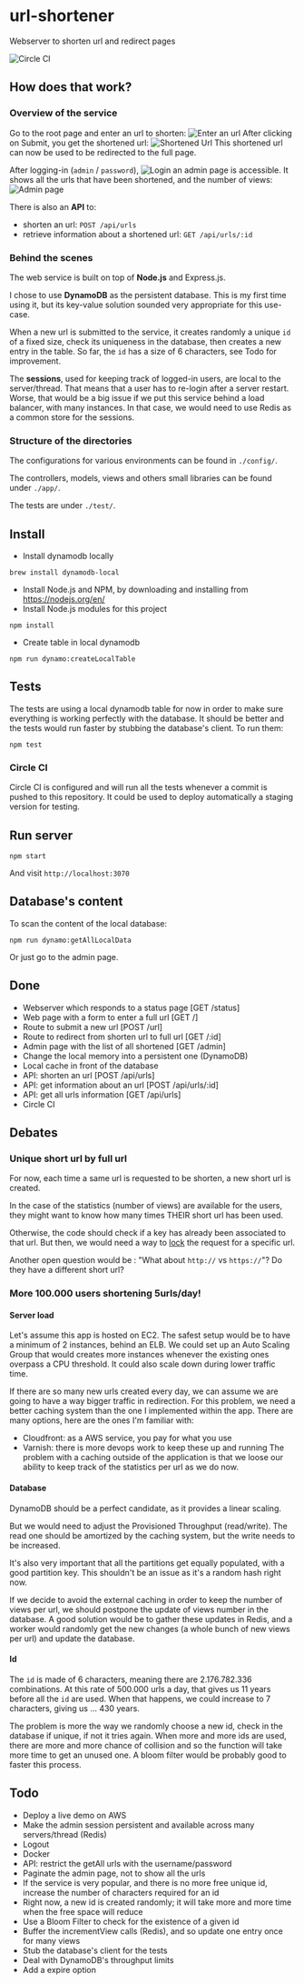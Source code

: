 # url-shortener
Webserver to shorten url and redirect pages

![Circle CI](https://circleci.com/gh/Philmod/url-shortener.svg?style=svg&circle-token=a9fd81d770ffa424af792fc21a375c4b0f253e7b)

## How does that work?
### Overview of the service
Go to the root page and enter an url to shorten:
![Enter an url](https://cldup.com/kAi-EIP-98.png)
After clicking on Submit, you get the shortened url:
![Shortened Url](https://cldup.com/AjAZU6eAy6-3000x3000.png)
This shortened url can now be used to be redirected to the full page.

After logging-in (`admin` / `password`),
![Login](https://cldup.com/c9nmQ_w8A8-3000x3000.png)
an admin page is accessible. It shows all the urls that have been shortened, and the number of views:
![Admin page](https://cldup.com/pub9IRyZFC-3000x3000.png)

There is also an **API** to:
- shorten an url: `POST /api/urls`
- retrieve information about a shortened url: `GET /api/urls/:id`

### Behind the scenes
The web service is built on top of **Node.js** and Express.js.

I chose to use **DynamoDB** as the persistent database. This is my first time using it, but its key-value solution sounded very appropriate for this use-case.

When a new url is submitted to the service, it creates randomly a unique `id` of a fixed size, check its uniqueness in the database, then creates a new entry in the table. So far, the `id` has a size of 6 characters, see Todo for improvement.

The **sessions**, used for keeping track of logged-in users, are local to the server/thread. That means that a user has to re-login after a server restart. Worse, that would be a big issue if we put this service behind a load balancer, with many instances. In that case, we would need to use Redis as a common store for the sessions.

### Structure of the directories
The configurations for various environments can be found in `./config/`.

The controllers, models, views and others small libraries can be found under `./app/`.

The tests are under `./test/`.

## Install
- Install dynamodb locally
```
brew install dynamodb-local
```
- Install Node.js and NPM, by downloading and installing from https://nodejs.org/en/
- Install Node.js modules for this project
```
npm install
```
- Create table in local dynamodb
```
npm run dynamo:createLocalTable
```

## Tests
The tests are using a local dynamodb table for now in order to make sure everything is working perfectly with the database.
It should be better and the tests would run faster by stubbing the database's client.
To run them:
```
npm test
```

### Circle CI
Circle CI is configured and will run all the tests whenever a commit is pushed to this repository.
It could be used to deploy automatically a staging version for testing.

## Run server
```
npm start
```
And visit `http://localhost:3070`

## Database's content
To scan the content of the local database:
```
npm run dynamo:getAllLocalData
```
Or just go to the admin page.

## Done
+ Webserver which responds to a status page [GET /status]
+ Web page with a form to enter a full url [GET /]
+ Route to submit a new url [POST /url]
+ Route to redirect from shorten url to full url [GET /:id]
+ Admin page with the list of all shortened [GET /admin]
+ Change the local memory into a persistent one (DynamoDB)
+ Local cache in front of the database
+ API: shorten an url [POST /api/urls]
+ API: get information about an url [POST /api/urls/:id]
+ API: get all urls information [GET /api/urls]
+ Circle CI

## Debates
### Unique short url by full url
For now, each time a same url is requested to be shorten, a new short url is created.

In the case of the statistics (number of views) are available for the users, they might want to know how many times THEIR short url has been used.

Otherwise, the code should check if a key has already been associated to that url. But then, we would need a way to [lock](https://github.com/Philmod/node-redis-lock) the request for a specific url.

Another open question would be : "What about `http://` vs `https://`"? Do they have a different short url?

### More 100.000 users shortening 5urls/day!
#### Server load
Let's assume this app is hosted on EC2. The safest setup would be to have a minimum of 2 instances, behind an ELB. We could set up an Auto Scaling Group that would creates more instances whenever the existing ones overpass a CPU threshold. It could also scale down during lower traffic time.

If there are so many new urls created every day, we can assume we are going to have a way bigger traffic in redirection. For this problem, we need a better caching system than the one I implemented within the app.
There are many options, here are the ones I'm familiar with:
- Cloudfront: as a AWS service, you pay for what you use
- Varnish: there is more devops work to keep these up and running
The problem with a caching outside of the application is that we loose our ability to keep track of the statistics per url as we do now.

#### Database
DynamoDB should be a perfect candidate, as it provides a linear scaling.

But we would need to adjust the Provisioned Throughput (read/write). The read one should be amortized by the caching system, but the write needs to be increased.

It's also very important that all the partitions get equally populated, with a good partition key. This shouldn't be an issue as it's a random hash right now.

If we decide to avoid the external caching in order to keep the number of views per url, we should postpone the update of views number in the database. A good solution would be to gather these updates in Redis, and a worker would randomly get the new changes (a whole bunch of new views per url) and update the database.

#### Id
The `id` is made of 6 characters, meaning there are 2.176.782.336 combinations. At this rate of 500.000 urls a day, that gives us 11 years before all the `id` are used. When that happens, we could increase to 7 characters, giving us ... 430 years.

The problem is more the way we randomly choose a new id, check in the database if unique, if not it tries again. When more and more ids are used, there are more and more chance of collision and so the function will take more time to get an unused one.
A bloom filter would be probably good to faster this process.

## Todo
- Deploy a live demo on AWS
- Make the admin session persistent and available across many servers/thread (Redis)
- Logout
- Docker
- API: restrict the getAll urls with the username/password
- Paginate the admin page, not to show all the urls
- If the service is very popular, and there is no more free unique id, increase the number of characters required for an id
- Right now, a new id is created randomly; it will take more and more time when the free space will reduce
- Use a Bloom Filter to check for the existence of a given id
- Buffer the incrementView calls (Redis), and so update one entry once for many views
- Stub the database's client for the tests
- Deal with DynamoDB's throughput limits
- Add a expire option
